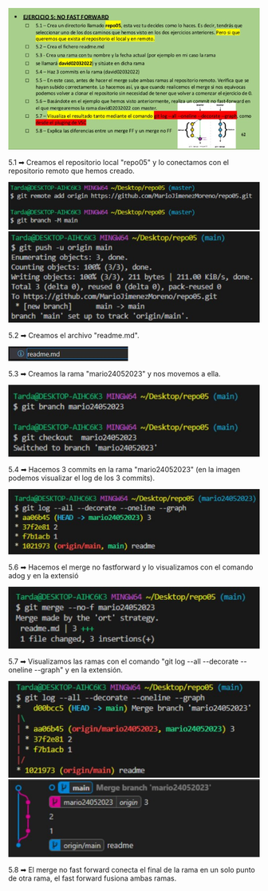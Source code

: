 ![Enunciado](images/Enunciado.jpg)

5.1 ➡ Creamos el repositorio local "repo05" y lo conectamos con el repositorio remoto que hemos creado.

![5.1.1](images/5.1.1.jpg)
![5.1.2](images/5.1.2.jpg)

5.2 ➡ Creamos el archivo "readme.md".

![5.2](images/5.2.jpg)

5.3 ➡ Creamos la rama "mario24052023" y nos movemos a ella.

![5.3](images/5.3.jpg)

5.4 ➡ Hacemos 3 commits en la rama "mario24052023" (en la imagen podemos visualizar el log de los 3 commits).

![5.4](images/5.4.jpg)

5.6 ➡ Hacemos el merge no fastforward y lo visualizamos con el comando adog y en la extensió

![5.6](images/5.6.jpg)

5.7 ➡ Visualizamos las ramas con el comando "git log --all --decorate --oneline --graph" y en la extensión.

![5.7](images/5.7.jpg)
![5.7p](images/5.7p.jpg)

5.8 ➡ El merge no fast forward conecta el final de la rama en un solo punto de otra rama, el fast forward fusiona ambas ramas.



